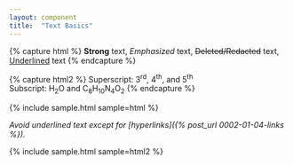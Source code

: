 ```yaml
---
layout: component
title:  "Text Basics"
---
```


{% capture html %}
  <strong>Strong</strong> text,
  <em>Emphasized</em> text,
  <del>Deleted/Redacted</del> text,
  <u>Underlined</u> text
{% endcapture %}

{% capture html2 %}
  Superscript: 3<sup>rd</sup>, 4<sup>th</sup>, and 5<sup>th</sup> <br />
  Subscript: H<sub>2</sub>O and C<sub>8</sub>H<sub>10</sub>N<sub>4</sub>O<sub>2</sub>
{% endcapture %}

{% include sample.html sample=html %}

_Avoid underlined text except for [hyperlinks]({% post_url 0002-01-04-links %})._

{% include sample.html sample=html2 %}
